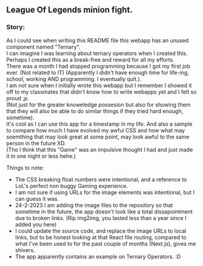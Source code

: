 ## League Of Legends minion fight.

### Story:
As I could see when writing this README file this webapp has an unused component named "Ternary".   
I can imagine I was learning about ternary operators when I created this. Perhaps I created this as a break-free and reward for all my efforts.  
There was a month I had stopped programming because I got my first job ever. (Not related to IT) (Apparently I didn't have enough time for life-ing, school, working AND programming. I eventually quit.).   
I am not sure when I initially wrote this webapp but I remember I showed it off to my classmates that didn't know how to write webapps yet and I felt so proud ;p.   
(Not just for the greater knoweledge possesion but also for showing them that they will also be able to do similar things if they tried hard enough, sometime).  
It's cool as I can use this app for a timestamp in my life. And also a sample to compare how much I have evolved my awful CSS and how what may soemthing that may look great at some point, may look awful to the same person in the future XD.   
(Tho I think that this "Game" was an impulsive thought I had and just made it in one night or less hehe.)

Things to note:  
+ The CSS breaking float numbers were intentional, and a reference to LoL's perfect non buggy Gaming experience. 
+ I am not sure if using URLs for the image elements was intentional, but I can guess it was.
+ 24-2-2023 I am adding the image files to the repository so that sometime in the future, the app doesn't look like a total dissapointment due to broken links. (Rip img2img, you lasted less than a year since I added you here)
+ I could update the source code, and replace the image URLs to local links, but to be honest looking at that React file routing, compared to what I've been used to for the past couple of months (Next.js), gives me  shivers.
+ The app apparently contains an example on Ternary Operators. :D
